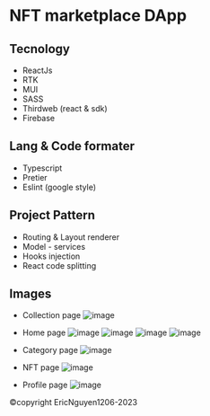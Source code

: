 # NFT marketplace DApp

## Tecnology

-   ReactJs
-   RTK
-   MUI
-   SASS
-   Thirdweb (react & sdk)
-   Firebase

## Lang & Code formater

-   Typescript
-   Pretier
-   Eslint (google style)

## Project Pattern

-   Routing & Layout renderer
-   Model - services
-   Hooks injection
-   React code splitting

## Images

- Collection page
![image](https://user-images.githubusercontent.com/63888253/223163662-9a792dda-3180-4ee7-b283-5ddc3844661e.png)

- Home page
![image](https://user-images.githubusercontent.com/63888253/223164003-c4db983d-02de-4ded-8ab3-25fe4b378f8c.png)
![image](https://user-images.githubusercontent.com/63888253/223164112-a12ffde1-84c4-49e9-9229-f80c24429fd6.png)
![image](https://user-images.githubusercontent.com/63888253/223164220-b92fc9f4-6575-4780-8ca7-8856f7424f91.png)
![image](https://user-images.githubusercontent.com/63888253/223164312-c783cfb7-0450-49ba-a185-9edb0ff33695.png)

- Category page
![image](https://user-images.githubusercontent.com/63888253/223164528-f087612e-de5c-498c-abb2-b18068016762.png)

- NFT page
![image](https://user-images.githubusercontent.com/63888253/223164718-4bbd1126-8ae6-4e96-8923-2cdd08c3301e.png)

- Profile page
![image](https://user-images.githubusercontent.com/63888253/223164875-20f8fbe7-6123-4dce-9d6e-f6917701d221.png)


©copyright EricNguyen1206-2023

